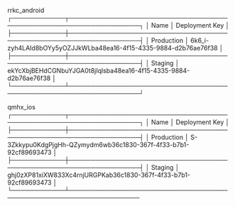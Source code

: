 
rrkc_android
┌────────────┬──────────────────────────────────────────────────────────────────┐
│ Name       │ Deployment Key                                                   │
├────────────┼──────────────────────────────────────────────────────────────────┤
│ Production │ 6k6_i-zyh4LAId8bOYy5yOZJJkWLba48ea16-4f15-4335-9884-d2b76ae76f38 │
├────────────┼──────────────────────────────────────────────────────────────────┤
│ Staging    │ ekYcXbjBEHdCGNbuYJGA0t8jIqlsba48ea16-4f15-4335-9884-d2b76ae76f38 │
└────────────┴──────────────────────────────────────────────────────────────────┘



qmhx_ios
┌────────────┬──────────────────────────────────────────────────────────────────┐
│ Name       │ Deployment Key                                                   │
├────────────┼──────────────────────────────────────────────────────────────────┤
│ Production │ S-3Zkkypu0KdgPjgHh-QZymydm6wb36c1830-367f-4f33-b7b1-92cf89693473 │
├────────────┼──────────────────────────────────────────────────────────────────┤
│ Staging    │ ghj0zXP81xiXW833Xc4rnjURGPKab36c1830-367f-4f33-b7b1-92cf89693473 │
└────────────┴──────────────────────────────────────────────────────────────────